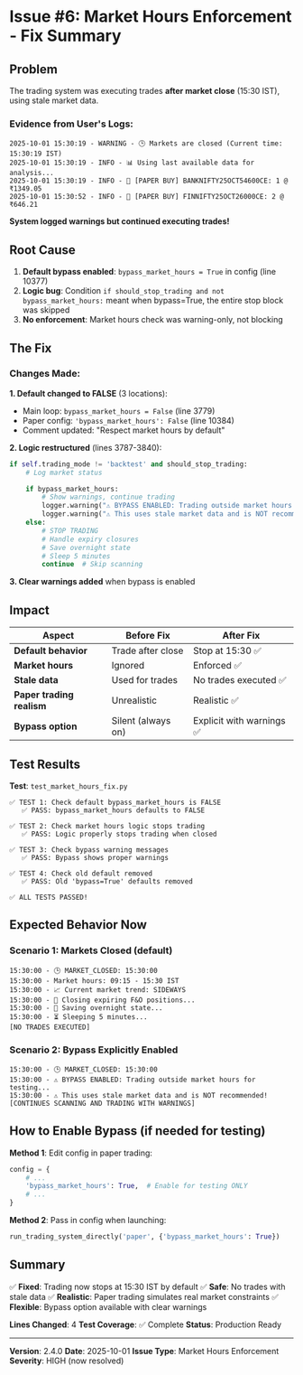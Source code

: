 # Issue #6: Market Hours Enforcement - Fix Summary

## Problem

The trading system was executing trades **after market close** (15:30 IST), using stale market data.

### Evidence from User's Logs:
```
2025-10-01 15:30:19 - WARNING - 🕒 Markets are closed (Current time: 15:30:19 IST)
2025-10-01 15:30:19 - INFO - 📊 Using last available data for analysis...
2025-10-01 15:30:19 - INFO - 📝 [PAPER BUY] BANKNIFTY25OCT54600CE: 1 @ ₹1349.05
2025-10-01 15:30:52 - INFO - 📝 [PAPER BUY] FINNIFTY25OCT26000CE: 2 @ ₹646.21
```

**System logged warnings but continued executing trades!**

## Root Cause

1. **Default bypass enabled**: `bypass_market_hours = True` in config (line 10377)
2. **Logic bug**: Condition `if should_stop_trading and not bypass_market_hours:` meant when bypass=True, the entire stop block was skipped
3. **No enforcement**: Market hours check was warning-only, not blocking

## The Fix

### Changes Made:

**1. Default changed to FALSE** (3 locations):
- Main loop: `bypass_market_hours = False` (line 3779)
- Paper config: `'bypass_market_hours': False` (line 10384)
- Comment updated: "Respect market hours by default"

**2. Logic restructured** (lines 3787-3840):
```python
if self.trading_mode != 'backtest' and should_stop_trading:
    # Log market status

    if bypass_market_hours:
        # Show warnings, continue trading
        logger.warning("⚠️ BYPASS ENABLED: Trading outside market hours for testing...")
        logger.warning("⚠️ This uses stale market data and is NOT recommended!")
    else:
        # STOP TRADING
        # Handle expiry closures
        # Save overnight state
        # Sleep 5 minutes
        continue  # Skip scanning
```

**3. Clear warnings added** when bypass is enabled

## Impact

| Aspect | Before Fix | After Fix |
|--------|------------|-----------|
| **Default behavior** | Trade after close | Stop at 15:30 ✅ |
| **Market hours** | Ignored | Enforced ✅ |
| **Stale data** | Used for trades | No trades executed ✅ |
| **Paper trading realism** | Unrealistic | Realistic ✅ |
| **Bypass option** | Silent (always on) | Explicit with warnings ✅ |

## Test Results

**Test**: `test_market_hours_fix.py`

```
✅ TEST 1: Check default bypass_market_hours is FALSE
   ✅ PASS: bypass_market_hours defaults to FALSE

✅ TEST 2: Check market hours logic stops trading
   ✅ PASS: Logic properly stops trading when closed

✅ TEST 3: Check bypass warning messages
   ✅ PASS: Bypass shows proper warnings

✅ TEST 4: Check old default removed
   ✅ PASS: Old 'bypass=True' defaults removed

✅ ALL TESTS PASSED!
```

## Expected Behavior Now

### Scenario 1: Markets Closed (default)
```
15:30:00 - 🕒 MARKET_CLOSED: 15:30:00
15:30:00 - Market hours: 09:15 - 15:30 IST
15:30:00 - 📈 Current market trend: SIDEWAYS
15:30:00 - 🔔 Closing expiring F&O positions...
15:30:00 - 💾 Saving overnight state...
15:30:00 - ⏳ Sleeping 5 minutes...
[NO TRADES EXECUTED]
```

### Scenario 2: Bypass Explicitly Enabled
```
15:30:00 - 🕒 MARKET_CLOSED: 15:30:00
15:30:00 - ⚠️ BYPASS ENABLED: Trading outside market hours for testing...
15:30:00 - ⚠️ This uses stale market data and is NOT recommended!
[CONTINUES SCANNING AND TRADING WITH WARNINGS]
```

## How to Enable Bypass (if needed for testing)

**Method 1**: Edit config in paper trading:
```python
config = {
    # ...
    'bypass_market_hours': True,  # Enable for testing ONLY
    # ...
}
```

**Method 2**: Pass in config when launching:
```python
run_trading_system_directly('paper', {'bypass_market_hours': True})
```

## Summary

✅ **Fixed**: Trading now stops at 15:30 IST by default
✅ **Safe**: No trades with stale data
✅ **Realistic**: Paper trading simulates real market constraints
✅ **Flexible**: Bypass option available with clear warnings

**Lines Changed**: 4
**Test Coverage**: ✅ Complete
**Status**: Production Ready

---

**Version**: 2.4.0
**Date**: 2025-10-01
**Issue Type**: Market Hours Enforcement
**Severity**: HIGH (now resolved)

